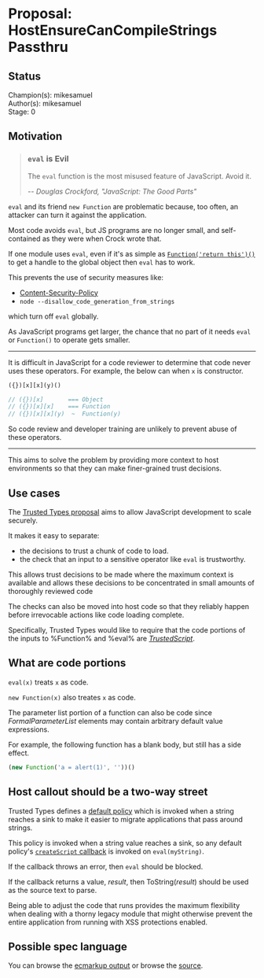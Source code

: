 # Proposal: HostEnsureCanCompileStrings Passthru

## Status

Champion(s): mikesamuel <br>
Author(s): mikesamuel <br>
Stage: 0

## Motivation

> ### `eval` is Evil
>
> The `eval` function is the most misused feature of JavaScript. Avoid it.
>
> -- <cite>Douglas Crockford, "JavaScript: The Good Parts"</cite>

`eval` and its friend `new Function` are problematic because, too
often, an attacker can turn it against the application.

Most code avoids `eval`, but JS programs are no longer small, and
self-contained as they were when Crock wrote that.

If one module uses `eval`, even if it's as simple as
[`Function('return this')()`][core-js-example] to get a handle to the
global object then `eval` has to work.

This prevents the use of security measures like:

*  [Content-Security-Policy](https://csp.withgoogle.com/docs/index.html)
*  `node --disallow_code_generation_from_strings`

which turn off `eval` globally.

As JavaScript programs get larger, the chance that no part of it needs `eval` or `Function()`
to operate gets smaller.

----

It is difficult in JavaScript for a code reviewer to determine that
code never uses these operators.  For example, the below can when `x` is constructor.

```js
({})[x][x](y)()

// ({})[x]       === Object
// ({})[x][x]    === Function
// ({})[x][x](y)  ~  Function(y)
```

So code review and developer training are unlikely to prevent abuse of these
operators.

----

This aims to solve the problem by providing more context to host environments so that they
can make finer-grained trust decisions.


## Use cases

The [Trusted Types proposal][TT] aims to allow JavaScript development to scale securely.

It makes it easy to separate:

*  the decisions to trust a chunk of code to load.
*  the check that an input to a sensitive operator like `eval` is trustworthy.

This allows trust decisions to be made where the maximum context is
available and allows these decisions to be concentrated in small
amounts of thoroughly reviewed code

The checks can also be moved into host code so that they reliably happen before
irrevocable actions like code loading complete.

Specifically, Trusted Types would like to require that the code portions of the
inputs to %Function% and %eval% are [*TrustedScript*][TrustedScript].


## What are code portions

`eval(x)` treats `x` as code.

`new Function(x)` also treates `x` as code.

The parameter list portion of a function can also be code since *FormalParameterList* elements may contain arbitrary default value expressions.

For example, the following function has a blank body, but still has a side effect.

```js
(new Function('a = alert(1)', ''))()
```


## Host callout should be a two-way street

Trusted Types defines a [default policy](https://wicg.github.io/trusted-types/dist/spec/#default-policy-hdr) which
is invoked when a string reaches a sink to make it easier to migrate applications that pass around strings.

This policy is invoked when a string value reaches a sink, so any default policy's [`createScript` callback](https://wicg.github.io/trusted-types/dist/spec/#callbackdef-createscriptcallback) is invoked on `eval(myString)`.

If the callback throws an error, then `eval` should be blocked.

If the callback returns a value, *result*, then ToString(*result*) should be used as the source text to parse.

Being able to adjust the code that runs provides the maximum flexibility when dealing with a thorny legacy module
that might otherwise prevent the entire application from running with XSS protections enabled.


## Possible spec language

You can browse the [ecmarkup output][] or browse the [source][].


[core-js-example]: https://github.com/zloirock/core-js/blob/2a005abe68520248d4431cab70d86e40b55d6e98/packages/core-js/internals/global.js#L5
[TT]: https://wicg.github.io/trusted-types/dist/spec/
[TrustedScript]: https://wicg.github.io/trusted-types/dist/spec/#typedef-trustedscript
[ecmarkup output]: https://mikesamuel.github.io/proposal-hostensurecancompilestrings-passthru/
[source]: https://github.com/mikesamuel/proposal-hostensurecancompilestrings-passthru/blob/master/spec.emu
